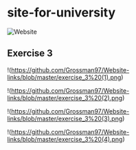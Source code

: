 # site-for-university

![Website](https://github.com/Grossman97/Website-links/blob/master/look.png)

## Exercise 3

!(https://github.com/Grossman97/Website-links/blob/master/exercise_3%20(1).png)

!(https://github.com/Grossman97/Website-links/blob/master/exercise_3%20(2).png)

!(https://github.com/Grossman97/Website-links/blob/master/exercise_3%20(3).png)

!(https://github.com/Grossman97/Website-links/blob/master/exercise_3%20(4).png)
